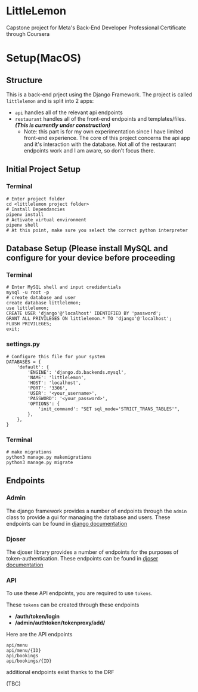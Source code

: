 # LittleLemon
Capstone project for Meta's Back-End Developer Professional Certificate through Coursera 
# Setup(MacOS)
## Structure
This is a back-end prject using the Django Framework.  The project is called `littlelemon` and is split into 2 apps:
- `api` handles all of the relevant api endpoints
- `restaurant` handles all of the front-end endpoints and templates/files. ***(This is currently under construction)***
  - Note: this part is for my own experimentation since I have limited front-end experience. The core of this project concerns the api app and it's interaction with the database. Not all of the restaurant endpoints work and I am aware, so don't focus there. 
## Initial Project Setup
### Terminal
```
# Enter project folder
cd <littlelemon project folder>
# Install Dependancies
pipenv install
# Activate virtual environment
pipenv shell
# At this point, make sure you select the correct python interpreter
```
## Database Setup (Please install MySQL and configure for your device before proceeding
### Terminal
```
# Enter MySQL shell and input credidentials
mysql -u root -p
# create database and user
create database littlelemon;
use littlelemon;
CREATE USER 'django'@'localhost' IDENTIFIED BY 'password';
GRANT ALL PRIVILEGES ON littlelemon.* TO 'django'@'localhost';
FLUSH PRIVILEGES;
exit;
```
### settings.py
```
# Configure this file for your system
DATABASES = {
    'default': {
        'ENGINE': 'django.db.backends.mysql',
        'NAME': 'littlelemon',
        'HOST': 'localhost',
        'PORT': '3306',
        'USER': '<your_username>',
        'PASSWORD': '<your_password>',
        'OPTIONS': {
            'init_command': "SET sql_mode='STRICT_TRANS_TABLES'",
        },
    },
}
```
### Terminal
```
# make migrations
python3 manage.py makemigrations
python3 manage.py migrate
```
## Endpoints
### Admin
The django framework provides a number of endpoints through the `admin` class to provide a gui for managing the database and users.  These endpoints can be found in [django documentation](https://docs.djangoproject.com/en/5.0/ref/contrib/admin/)
### Djoser
The djoser library provides a number of endpoints for the purposes of token-authentication.  These endpoints can be found in [djoser documentation](https://djoser.readthedocs.io/en/latest/base_endpoints.html)
### API
To use these API endpoints, you are required to use `tokens`.

These `tokens` can be created through these endpoints
- **/auth/token/login** 
- **/admin/authtoken/tokenproxy/add/**

Here are the API endpoints
```
api/menu
api/menu/{ID}
api/bookings
api/bookings/{ID}
```
additional endpoints exist thanks to the DRF

(TBC)
